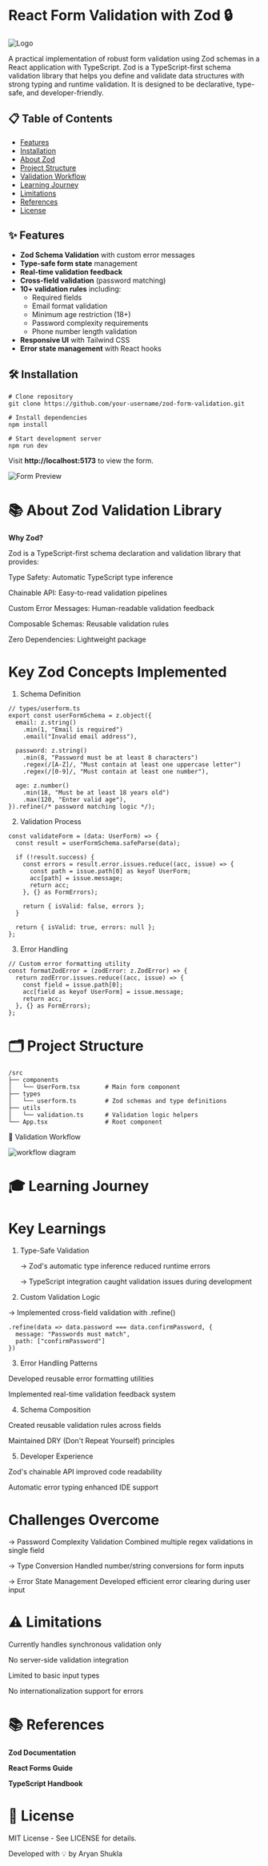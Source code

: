  # React Form Validation with Zod 🔒

  ![Logo](./src/assets/logo1.webp)
 
A practical implementation of robust form validation using Zod schemas in a React application with TypeScript.
Zod is a TypeScript-first schema validation library that helps you define and validate data structures with strong typing and runtime validation.
It is designed to be declarative, type-safe, and developer-friendly.

## 📋 Table of Contents
- [Features](#-features)
- [Installation](#-installation)
- [About Zod](#-about-zod-validation-library)
- [Project Structure](#-project-structure)
- [Validation Workflow](#-validation-workflow)
- [Learning Journey](#-learning-journey)
- [Limitations](#-limitations)
- [References](#-references)
- [License](#-license)






## ✨ Features
- **Zod Schema Validation** with custom error messages
- **Type-safe form state** management
- **Real-time validation feedback**
- **Cross-field validation** (password matching)
- **10+ validation rules** including:
  - Required fields
  - Email format validation
  - Minimum age restriction (18+)
  - Password complexity requirements
  - Phone number length validation
- **Responsive UI** with Tailwind CSS
- **Error state management** with React hooks






## 🛠 Installation

```
# Clone repository
git clone https://github.com/your-username/zod-form-validation.git

# Install dependencies
npm install

# Start development server
npm run dev
```


Visit **http://localhost:5173** to view the form.




![Form Preview](./src/assets/Screenshot.png)  






# 📚 About Zod Validation Library

 **Why Zod?**

Zod is a TypeScript-first schema declaration and validation library that provides:

Type Safety: Automatic TypeScript type inference

Chainable API: Easy-to-read validation pipelines

Custom Error Messages: Human-readable validation feedback

Composable Schemas: Reusable validation rules

Zero Dependencies: Lightweight package







# Key Zod Concepts Implemented


1. Schema Definition

```
// types/userform.ts
export const userFormSchema = z.object({
  email: z.string()
    .min(1, "Email is required")
    .email("Invalid email address"),
    
  password: z.string()
    .min(8, "Password must be at least 8 characters")
    .regex(/[A-Z]/, "Must contain at least one uppercase letter")
    .regex(/[0-9]/, "Must contain at least one number"),
    
  age: z.number()
    .min(18, "Must be at least 18 years old")
    .max(120, "Enter valid age"),
}).refine(/* password matching logic */);
```




2. Validation Process
```
const validateForm = (data: UserForm) => {
  const result = userFormSchema.safeParse(data);
  
  if (!result.success) {
    const errors = result.error.issues.reduce((acc, issue) => {
      const path = issue.path[0] as keyof UserForm;
      acc[path] = issue.message;
      return acc;
    }, {} as FormErrors);
    
    return { isValid: false, errors };
  }
  
  return { isValid: true, errors: null };
};

```



3. Error Handling

```
// Custom error formatting utility
const formatZodError = (zodError: z.ZodError) => {
  return zodError.issues.reduce((acc, issue) => {
    const field = issue.path[0];
    acc[field as keyof UserForm] = issue.message;
    return acc;
  }, {} as FormErrors);
};
```






# 🗂 Project Structure

```
/src
├── components
│   └── UserForm.tsx       # Main form component
├── types
│   └── userform.ts        # Zod schemas and type definitions
├── utils
│   └── validation.ts      # Validation logic helpers
└── App.tsx                # Root component

```





🔄 Validation Workflow



![workflow diagram](./src/assets/workflow.png)





# 🎓 Learning Journey



# Key Learnings

1. Type-Safe Validation

    -> Zod's automatic type inference reduced runtime errors

    -> TypeScript integration caught validation issues during development




2. Custom Validation Logic

  -> Implemented cross-field validation with .refine()

```
.refine(data => data.password === data.confirmPassword, {
  message: "Passwords must match",
  path: ["confirmPassword"]
})
```



3. Error Handling Patterns

Developed reusable error formatting utilities

Implemented real-time validation feedback system




4. Schema Composition

Created reusable validation rules across fields

Maintained DRY (Don't Repeat Yourself) principles




5. Developer Experience

Zod's chainable API improved code readability

Automatic error typing enhanced IDE support






# Challenges Overcome
 -> Password Complexity Validation
   Combined multiple regex validations in single field

-> Type Conversion
   Handled number/string conversions for form inputs

-> Error State Management
  Developed efficient error clearing during user input






# ⚠ Limitations


Currently handles synchronous validation only

No server-side validation integration

Limited to basic input types

No internationalization support for errors





# 📚 References

**Zod Documentation**

**React Forms Guide**

**TypeScript Handbook**




# 📄 License
MIT License - See LICENSE for details.

Developed with 💡 by Aryan Shukla
 
